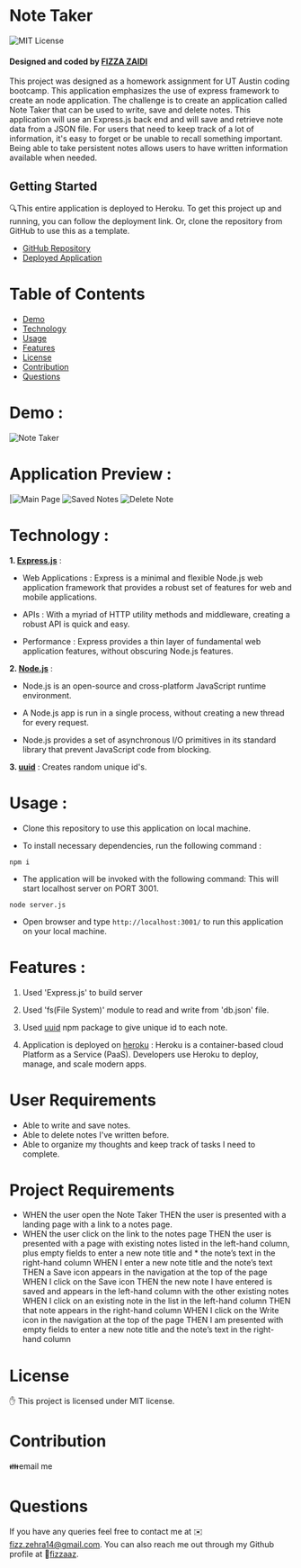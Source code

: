 # Note Taker
![MIT License](https://img.shields.io/badge/license-MIT-green)

<h4>Designed and coded by <a href="https://github.com/fizzaaz">FIZZA ZAIDI</a></h4>

This project was designed as a homework assignment for UT Austin coding bootcamp. This application emphasizes the use of express framework to create an node application. The challenge is to create an application called Note Taker that can be used to write, save and delete notes. This application will use an Express.js back end and will save and retrieve note data from a JSON file. For users that need to keep track of a lot of information, it's easy to forget or be unable to recall something important. Being able to take persistent notes allows users to have written information available when needed.

## Getting Started
🔍This entire application is deployed to Heroku. To get this project up and running, you can follow the deployment link. Or, clone the repository from GitHub to use this as a template.

* [GitHub Repository](https://github.com/fizzaaz/Note-Taker)
* [Deployed Application](https://notetake-r.herokuapp.com/)

# Table of Contents
* [Demo](#demo)
* [Technology](#technology)
* [Usage](#usage)
* [Features](#features)
* [License](#license)
* [Contribution](#contribution)
* [Questions](#questions)

# Demo :
![Note Taker](public/assets/images/NoteTaker.gif)

# Application Preview : 

|![Main Page](public/assets/images/NoteTaker.png)
![Saved Notes](public/assets/images/SavedNotes.png)
![Delete Note](public/assets/images/DeleteNote.png)

# Technology :

**1. [Express.js](https://expressjs.com/)** :

* Web Applications : Express is a minimal and flexible Node.js web application framework that provides a robust set of features for web and mobile applications.

* APIs : With a myriad of HTTP utility methods and middleware, creating a robust API is quick and easy.

* Performance : Express provides a thin layer of fundamental web application features, without obscuring Node.js features.

**2. [Node.js](https://nodejs.org/en/)** : 

* Node.js is an open-source and cross-platform JavaScript runtime environment. 

* A Node.js app is run in a single process, without creating a new thread for every request. 

* Node.js provides a set of asynchronous I/O primitives in its standard library that prevent JavaScript code from blocking.

**3. [uuid](https://www.npmjs.com/package/uuid)** : Creates random unique id's.

# Usage :

* Clone this repository to use this application on local machine.

* To install necessary dependencies, run the following command :

```
npm i
```

* The application will be invoked with the following command: This will start localhost server on PORT 3001.

```
node server.js
```

* Open browser and type `http://localhost:3001/` to run this application on your local machine.

# Features :

1. Used 'Express.js' to build server

2. Used 'fs(File System)' module to read and write from 'db.json' file.

3. Used [uuid](https://www.npmjs.com/package/uuid) npm package to give unique id to each note.

4. Application is deployed on [heroku](https://www.heroku.com/) : Heroku is a container-based cloud Platform as a Service (PaaS). Developers use Heroku to deploy, manage, and scale modern apps.

# User Requirements

* Able to write and save notes. 
* Able to delete notes I've written before.
* Able to organize my thoughts and keep track of tasks I need to complete.

# Project Requirements
* WHEN the user open the Note Taker THEN the user is presented with a landing page with a link to a notes page.
* WHEN the user click on the link to the notes page THEN the user is presented with a page with existing notes listed in the left-hand column, plus empty fields to enter a new note title and * the note’s text in the right-hand column
WHEN I enter a new note title and the note’s text
THEN a Save icon appears in the navigation at the top of the page
WHEN I click on the Save icon
THEN the new note I have entered is saved and appears in the left-hand column with the other existing notes
WHEN I click on an existing note in the list in the left-hand column
THEN that note appears in the right-hand column
WHEN I click on the Write icon in the navigation at the top of the page
THEN I am presented with empty fields to enter a new note title and the note’s text in the right-hand column

# License

  ✋ This project is licensed under MIT license.

# Contribution

  👪email me 

# Questions

 If you have any queries feel free to contact me at ✉️ fizz.zehra14@gmail.com.
 You can also reach me out through my Github profile at  👋[fizzaaz](https://github.com/fizzaaz/).